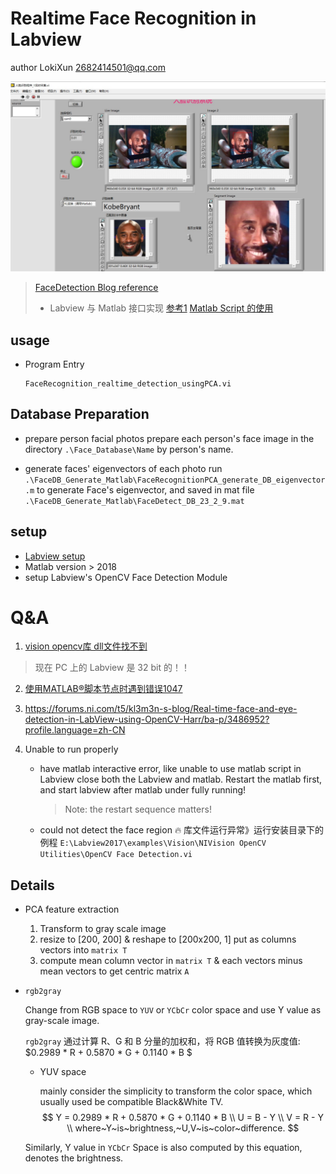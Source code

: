 # Realtime Face Recognition in Labview

author LokiXun  2682414501@qq.com

![Labview_FacialRecognition_result_Kobe.jpg](./docs/Labview_FacialRecognition_result_Kobe.jpg)

> [FaceDetection Blog reference](https://blog.csdn.net/weilixin88/article/details/103392246?spm=1001.2014.3001.5501)
>
> - Labview 与 Matlab 接口实现
>   [参考1](https://forums.ni.com/t5/NI-LabVIEW-CVI-%E6%95%B0%E6%8D%AE%E9%87%87%E9%9B%86%E7%AD%89%E4%BA%A7%E5%93%81%E8%AE%A8%E8%AE%BA%E5%8C%BA/labview%E4%B8%8Ematlab%E7%9A%84%E6%8E%A5%E5%8F%A3%E5%AE%9E%E7%8E%B0/td-p/712532?profile.language=zh-CN)  [Matlab Script 的使用](https://www.ilovematlab.com/thread-52086-1-1.html)

## usage

- Program Entry

  ````
  FaceRecognition_realtime_detection_usingPCA.vi
  ````

## Database Preparation

- prepare person facial photos
  prepare each person's face image in the directory `.\Face_Database\Name` by person's name.

- generate faces' eigenvectors of each photo
  run `.\FaceDB_Generate_Matlab\FaceRecognitionPCA_generate_DB_eigenvector.m` to generate Face's eigenvector, and saved in mat file `.\FaceDB_Generate_Matlab\FaceDetect_DB_23_2_9.mat`

## setup

- [Labview setup](https://mp.weixin.qq.com/s/CMT-yr1Y4F8wUzteQMoJ8w)
- Matlab version > 2018
- setup Labview's OpenCV Face Detection Module



# Q&A

1. [vision opencv库 dll文件找不到](https://knowledge.ni.com/KnowledgeArticleDetails?id=kA03q000001DkgxCAC&l=zh-CN)

> 现在 PC 上的 Labview 是 32 bit 的！！

2. [使用MATLAB®脚本节点时遇到错误1047](https://knowledge.ni.com/KnowledgeArticleDetails?id=kA00Z0000019VJLSA2&l=zh-CN)
3. https://forums.ni.com/t5/kl3m3n-s-blog/Real-time-face-and-eye-detection-in-LabView-using-OpenCV-Harr/ba-p/3486952?profile.language=zh-CN

3. Unable to run properly
   
   - have matlab interactive error, like unable to use matlab script in Labview
     close both the Labview and matlab. Restart the matlab first, and start labview after matlab under fully running! 
   
     > Note: the restart sequence matters!
   
   - could not detect the face region :fire:
     库文件运行异常》运行安装目录下的例程 `E:\Labview2017\examples\Vision\NIVision OpenCV Utilities\OpenCV Face Detection.vi`
   





## Details

- PCA feature extraction

  1. Transform to gray scale image
  2. resize to [200, 200] & reshape to [200x200, 1] put as columns vectors into `matrix T`
  3. compute mean column vector in `matrix T` & each vectors  minus mean vectors to get centric matrix `A`

  

- `rgb2gray`

  Change from RGB space to `YUV` or `YCbCr` color space and use Y value as gray-scale image.

  `rgb2gray` 通过计算 R、G 和 B 分量的加权和，将 RGB 值转换为灰度值: $0.2989 * R + 0.5870 * G + 0.1140 * B $

  - YUV space 

    mainly consider the simplicity to transform the color space, which usually used be compatible  Black&White TV.
    $$
    Y = 0.2989 * R + 0.5870 * G + 0.1140 * B \\
    U = B - Y \\
    V = R - Y \\
    where~Y~is~brightness,~U,V~is~color~difference.
    $$

   Similarly, Y value in `YCbCr` Space is also computed by this equation, denotes the brightness.

  
